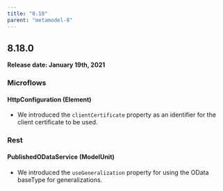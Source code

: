 ```yaml
---
title: "8.18"
parent: "metamodel-8"
---
```


## 8.18.0

**Release date: January 19th, 2021**

### Microflows

#### HttpConfiguration (Element)

* We introduced the `clientCertificate` property as an identifier for the client certificate to be used.

### Rest

#### PublishedODataService (ModelUnit)

* We introduced the `useGeneralization` property for using the OData baseType for generalizations.

